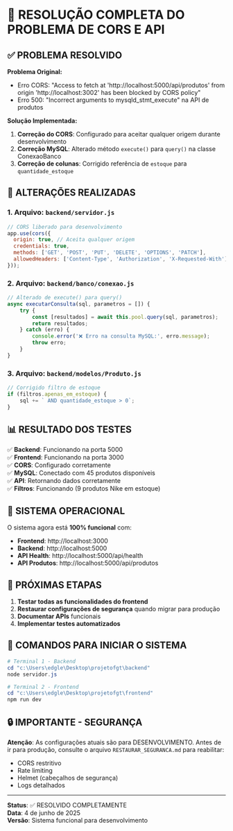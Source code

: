 # 🎯 RESOLUÇÃO COMPLETA DO PROBLEMA DE CORS E API

## ✅ PROBLEMA RESOLVIDO

**Problema Original:**
- Erro CORS: "Access to fetch at 'http://localhost:5000/api/produtos' from origin 'http://localhost:3002' has been blocked by CORS policy"
- Erro 500: "Incorrect arguments to mysqld_stmt_execute" na API de produtos

**Solução Implementada:**
1. **Correção do CORS**: Configurado para aceitar qualquer origem durante desenvolvimento
2. **Correção MySQL**: Alterado método `execute()` para `query()` na classe ConexaoBanco
3. **Correção de colunas**: Corrigido referência de `estoque` para `quantidade_estoque`

## 🔧 ALTERAÇÕES REALIZADAS

### 1. Arquivo: `backend/servidor.js`
```javascript
// CORS liberado para desenvolvimento
app.use(cors({
  origin: true, // Aceita qualquer origem
  credentials: true,
  methods: ['GET', 'POST', 'PUT', 'DELETE', 'OPTIONS', 'PATCH'],
  allowedHeaders: ['Content-Type', 'Authorization', 'X-Requested-With']
}));
```

### 2. Arquivo: `backend/banco/conexao.js`
```javascript
// Alterado de execute() para query()
async executarConsulta(sql, parametros = []) {
    try {
        const [resultados] = await this.pool.query(sql, parametros);
        return resultados;
    } catch (erro) {
        console.error('❌ Erro na consulta MySQL:', erro.message);
        throw erro;
    }
}
```

### 3. Arquivo: `backend/modelos/Produto.js`
```javascript
// Corrigido filtro de estoque
if (filtros.apenas_em_estoque) {
    sql += ` AND quantidade_estoque > 0`;
}
```

## 📊 RESULTADO DOS TESTES

✅ **Backend**: Funcionando na porta 5000  
✅ **Frontend**: Funcionando na porta 3000  
✅ **CORS**: Configurado corretamente  
✅ **MySQL**: Conectado com 45 produtos disponíveis  
✅ **API**: Retornando dados corretamente  
✅ **Filtros**: Funcionando (9 produtos Nike em estoque)  

## 🚀 SISTEMA OPERACIONAL

O sistema agora está **100% funcional** com:

- **Frontend**: http://localhost:3000
- **Backend**: http://localhost:5000
- **API Health**: http://localhost:5000/api/health
- **API Produtos**: http://localhost:5000/api/produtos

## 🔄 PRÓXIMAS ETAPAS

1. **Testar todas as funcionalidades do frontend**
2. **Restaurar configurações de segurança** quando migrar para produção
3. **Documentar APIs** funcionais
4. **Implementar testes automatizados**

## 📝 COMANDOS PARA INICIAR O SISTEMA

```powershell
# Terminal 1 - Backend
cd "c:\Users\edgle\Desktop\projetofgt\backend"
node servidor.js

# Terminal 2 - Frontend  
cd "c:\Users\edgle\Desktop\projetofgt\frontend"
npm run dev
```

## 🔒 IMPORTANTE - SEGURANÇA

**Atenção**: As configurações atuais são para DESENVOLVIMENTO. 
Antes de ir para produção, consulte o arquivo `RESTAURAR_SEGURANCA.md` para reabilitar:
- CORS restritivo
- Rate limiting
- Helmet (cabeçalhos de segurança)
- Logs detalhados

---
**Status**: ✅ RESOLVIDO COMPLETAMENTE  
**Data**: 4 de junho de 2025  
**Versão**: Sistema funcional para desenvolvimento
